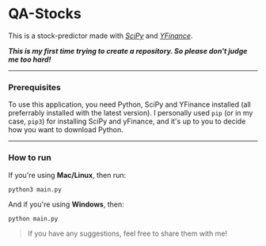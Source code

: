 # QA-Stocks

This is a stock-predictor made with _[SciPy](https://scipy.org)_ and _[YFinance](https://pypi.org/project/yfinance/)_.

***This is my first time trying to create a repository. So please don't judge me too hard!***

------

### Prerequisites

To use this application, you need Python, SciPy and YFinance installed (all preferrably installed with the latest version). I personally used `pip` (or in my case, `pip3`) for installing SciPy and yFinance, and it's up to you to decide how you want to download Python.

------

### How to run

If you're using **Mac/Linux**, then run:

`python3 main.py`

And if you're using **Windows**, then:

`python main.py`

> If you have any suggestions, feel free to share them with me!